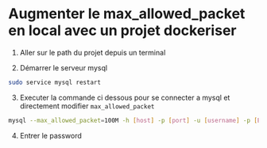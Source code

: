 # Augmenter le max_allowed_packet en local avec un projet dockeriser


1. Aller sur le path du projet depuis un terminal

2. Démarrer le serveur mysql

```bash
sudo service mysql restart
```

3. Executer la commande ci dessous pour se connecter a mysql et directement modifier `max_allowed_packet`

```bash
mysql --max_allowed_packet=100M -h [host] -p [port] -u [username] -p [BDD]
```

4. Entrer le password
